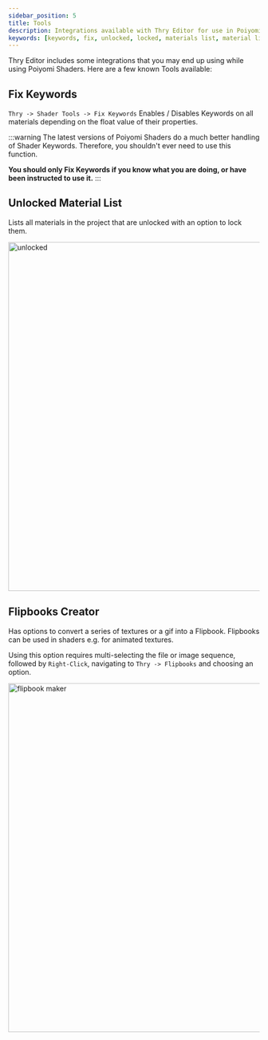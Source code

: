 ```yaml
---
sidebar_position: 5
title: Tools
description: Integrations available with Thry Editor for use in Poiyomi Shaders
keywords: [keywords, fix, unlocked, locked, materials list, material list, list, flipbook creator, thry, editor, thryeditor, thryrallo, poiyomi, shader]
---
```


Thry Editor includes some integrations that you may end up using while using Poiyomi Shaders. Here are a few known Tools available:

## Fix Keywords

`Thry -> Shader Tools -> Fix Keywords`
Enables / Disables Keywords on all materials depending on the float value of their properties.

:::warning
The latest versions of Poiyomi Shaders do a much better handling of Shader Keywords. Therefore, you shouldn't ever need to use this function.

**You should only Fix Keywords if you know what you are doing, or have been instructed to use it.**
:::

## Unlocked Material List

Lists all materials in the project that are unlocked with an option to lock them.

<a>
<img src="/img/thryeditor/unlocked.png" alt="unlocked" width="700px"/>
</a>

## Flipbooks Creator

Has options to convert a series of textures or a gif into a Flipbook. Flipbooks can be used in shaders e.g. for animated textures.

Using this option requires multi-selecting the file or image sequence, followed by `Right-Click`, navigating to `Thry -> Flipbooks` and choosing an option.

<a>
<img src="/img/thryeditor/flipbook.png" alt="flipbook maker" width="700px"/>
</a>